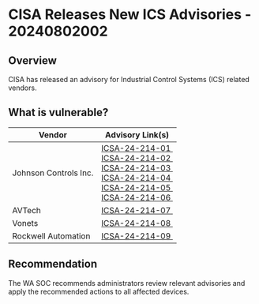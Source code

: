 # CISA Releases New ICS Advisories - 20240802002

## Overview

CISA has released an advisory for Industrial Control Systems (ICS) related vendors.

## What is vulnerable?

| Vendor  | Advisory Link(s) |
| --- | --- |
| Johnson Controls Inc. | [ICSA-24-214-01 ](https://www.cisa.gov/news-events/ics-advisories/icsa-24-214-01) </br> [ICSA-24-214-02 ](https://www.cisa.gov/news-events/ics-advisories/icsa-24-214-02) </br> [ICSA-24-214-03 ](https://www.cisa.gov/news-events/ics-advisories/icsa-24-214-03) </br> [ICSA-24-214-04 ](https://www.cisa.gov/news-events/ics-advisories/icsa-24-214-04) </br> [ICSA-24-214-05 ](https://www.cisa.gov/news-events/ics-advisories/icsa-24-214-05) </br> [ICSA-24-214-06 ](https://www.cisa.gov/news-events/ics-advisories/icsa-24-214-06) |
| AVTech | [ICSA-24-214-07 ](https://www.cisa.gov/news-events/ics-advisories/icsa-24-214-07) |
| Vonets | [ICSA-24-214-08 ](https://www.cisa.gov/news-events/ics-advisories/icsa-24-214-08) |
| Rockwell Automation | [ICSA-24-214-09 ](https://www.cisa.gov/news-events/ics-advisories/icsa-24-214-09) |


## Recommendation

The WA SOC recommends administrators review relevant advisories and apply the recommended actions to all affected devices.